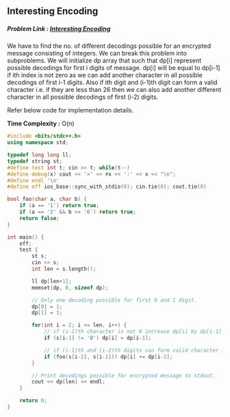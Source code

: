 ## Interesting Encoding
##### Problem Link : [Interesting Encoding](https://hack.codingblocks.com/contests/c/141/1096)

We have to find the no. of different decodings possible for an encrypted message consisting of integers. We can break this problem into subproblems. We will initialize dp array that such that dp[i] represent possible decodings for first i digits of message. dp[i] will be equal to dp[i-1] if ith index is not zero as we can add another character in all possible decodings of first i-1 digits. Also if ith digit and (i-1)th digit can form a valid character i.e. if they are less than 26 then we can also add another different character in all possible decodings of first (i-2) digits.

Refer below code for implementation details.

**Time Complexity :** O(n)

```C++
#include <bits/stdc++.h>
using namespace std;

typedef long long ll;
typedef string st;
#define test int t; cin >> t; while(t--)
#define debug(x) cout << '>' << #x << ':' << x << "\n";
#define endl '\n'
#define off ios_base::sync_with_stdio(0); cin.tie(0); cout.tie(0)

bool foo(char a, char b) {
	if (a == '1') return true;
	if (a == '2' && b <= '6') return true;
	return false;
}

int main() {
	off;
	test {
		st s;
		cin >> s;
		int len = s.length();

		ll dp[len+1];
		memset(dp, 0, sizeof dp);

		// Only one decoding possible for first 0 and 1 digit.
		dp[0] = 1;
		dp[1] = 1;

		for(int i = 2; i <= len, i++) {
			// if (i-1)th character is not 0 increase dp[i] by dp[i-1]
			if (s[i-1] != '0') dp[i] = dp[i-1];

			// if (i-1)th and (i-2)th digits can form valid character increase dp[i] by dp[i-2]
			if (foo(s[i-2], s[i-1])) dp[i] += dp[i-2];
		}

		// Print decodings possible for encrypted message to stdout.
		cout << dp[len] << endl;
	}

  	return 0;
}
```
